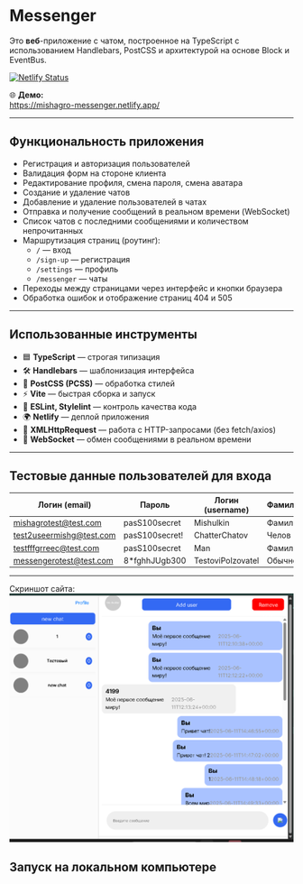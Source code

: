 # Messenger

Это **веб**-приложение с чатом, построенное на TypeScript с использованием Handlebars, PostCSS и архитектурой на основе Block и EventBus.

[![Netlify Status](https://api.netlify.com/api/v1/badges/c909ca8a-db4c-4137-a796-81a21b20bb86/deploy-status)](https://app.netlify.com/sites/mishagro-messenger/deploys)

🌐 **Демо:**  
https://mishagro-messenger.netlify.app/

---

## **Функциональность приложения**

- Регистрация и авторизация пользователей
- Валидация форм на стороне клиента
- Редактирование профиля, смена пароля, смена аватара
- Создание и удаление чатов
- Добавление и удаление пользователей в чатах
- Отправка и получение сообщений в реальном времени (WebSocket)
- Список чатов с последними сообщениями и количеством непрочитанных
- Маршрутизация страниц (роутинг):  
  - `/` — вход  
  - `/sign-up` — регистрация  
  - `/settings` — профиль  
  - `/messenger` — чаты
- Переходы между страницами через интерфейс и кнопки браузера
- Обработка ошибок и отображение страниц 404 и 505

---

## **Использованные инструменты**

- 🟦 **TypeScript** — строгая типизация
- 🛠️ **Handlebars** — шаблонизация интерфейса
- 🎨 **PostCSS (PCSS)** — обработка стилей
- ⚡ **Vite** — быстрая сборка и запуск
- 🧹 **ESLint, Stylelint** — контроль качества кода
- 🌍 **Netlify** — деплой приложения
- 📡 **XMLHttpRequest** — работа с HTTP-запросами (без fetch/axios)
- 🔄 **WebSocket** — обмен сообщениями в реальном времени

---

## **Тестовые данные пользователей для входа**

| Логин (email)              | Пароль           | Логин (username)     | Фамилия   | Телефон         | id    |
|----------------------------|------------------|----------------------|-----------|-----------------|-------|
| mishagrotest@test.com      | pasS100secret    | Mishulkin            | Фамилия   | +902453454354   |       |
| test2useermishg@test.com   | pasS100secret!   | ChatterChatov        | Челов     | 9024539543200   |       |
| testfffgrreec@test.com     | pasS100secret    | Man                  | Фамилия   | 9024534543200   | 4199  |
| messengerotest@test.com    | 8*fghhJUgb300    | TestoviPolzovatel    | Обычнов   | 9245694866289   |       |

---

Скриншот сайта:
![alt text](image.png)

## **Запуск на локальном компьютере**
